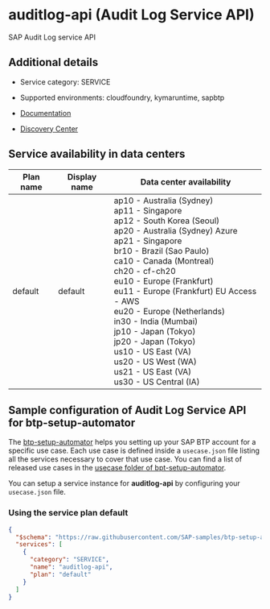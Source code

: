 # auditlog-api (Audit Log Service API)

SAP Audit Log service API

## Additional details
- Service category: SERVICE
- Supported environments: cloudfoundry, kymaruntime, sapbtp

- [Documentation](https://help.sap.com/products/BTP/65de2977205c403bbc107264b8eccf4b/f92c86ab11f6474ea5579d839051c334.html)
- [Discovery Center](https://discovery-center.cloud.sap/#/serviceCatalog/audit-log-service)

## Service availability in data centers

| Plan name | Display name | Data center availability  |
|------|----------------|---------------------------|
|  default  |  default  | ap10 - Australia (Sydney)<br> ap11 - Singapore<br> ap12 - South Korea (Seoul)<br> ap20 - Australia (Sydney) Azure<br> ap21 - Singapore<br> br10 - Brazil (Sao Paulo)<br> ca10 - Canada (Montreal)<br> ch20 - cf-ch20<br> eu10 - Europe (Frankfurt)<br> eu11 - Europe (Frankfurt) EU Access - AWS<br> eu20 - Europe (Netherlands)<br> in30 - India (Mumbai)<br> jp10 - Japan (Tokyo)<br> jp20 - Japan (Tokyo)<br> us10 - US East (VA)<br> us20 - US West (WA)<br> us21 - US East (VA)<br> us30 - US Central (IA)  |

## Sample configuration of **Audit Log Service API** for btp-setup-automator

The [btp-setup-automator](https://github.com/SAP-samples/btp-setup-automator) helps you setting up your SAP BTP account for a specific use case. Each use case is defined inside a `usecase.json` file listing all the services necessary to cover that use case. You can find a list of released use cases in the [usecase folder of bpt-setup-automator](https://github.com/SAP-samples/btp-setup-automator/tree/main/usecases).

You can setup a service instance for **auditlog-api** by configuring your `usecase.json` file.

### Using the service plan **default**

```json
{
  "$schema": "https://raw.githubusercontent.com/SAP-samples/btp-setup-automator/main/libs/btpsa-usecase.json",
  "services": [
    {
      "category": "SERVICE",
      "name": "auditlog-api",
      "plan": "default"
    }
  ]
}
```

